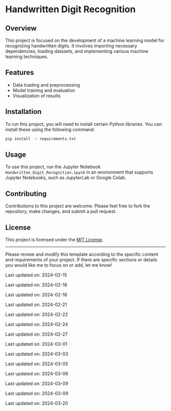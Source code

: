 ﻿# Handwritten Digit Recognition

## Overview
This project is focused on the development of a machine learning model for recognizing handwritten digits. It involves importing necessary dependencies, loading datasets, and implementing various machine learning techniques.

## Features
- Data loading and preprocessing
- Model training and evaluation
- Visualization of results

## Installation
To run this project, you will need to install certain Python libraries. You can install these using the following command:
```bash
pip install -r requirements.txt
```

## Usage
To use this project, run the Jupyter Notebook `Handwritten_Digit_Recognition.ipynb` in an environment that supports Jupyter Notebooks, such as JupyterLab or Google Colab.

## Contributing
Contributions to this project are welcome. Please feel free to fork the repository, make changes, and submit a pull request.

## License
This project is licensed under the [MIT License](LICENSE).

---

Please review and modify this template according to the specific content and requirements of your project. If there are specific sections or details you would like me to focus on or add, let me know!

Last updated on: 2024-02-15

Last updated on: 2024-02-16

Last updated on: 2024-02-18

Last updated on: 2024-02-21

Last updated on: 2024-02-22

Last updated on: 2024-02-24

Last updated on: 2024-02-27

Last updated on: 2024-03-01

Last updated on: 2024-03-03

Last updated on: 2024-03-05

Last updated on: 2024-03-06

Last updated on: 2024-03-09

Last updated on: 2024-03-09

Last updated on: 2024-03-20